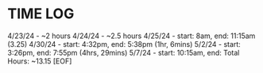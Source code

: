 # TIME LOG

4/23/24 - ~2 hours
4/24/24 - ~2.5 hours 
4/25/24 - start: 8am, end: 11:15am (3.25)
4/30/24 - start: 4:32pm, end: 5:38pm (1hr, 6mins)
5/2/24 - start: 3:26pm, end: 7:55pm (4hrs, 29mins)
5/7/24 - start: 10:15am, end:
Total Hours: ~13.15 
[EOF]